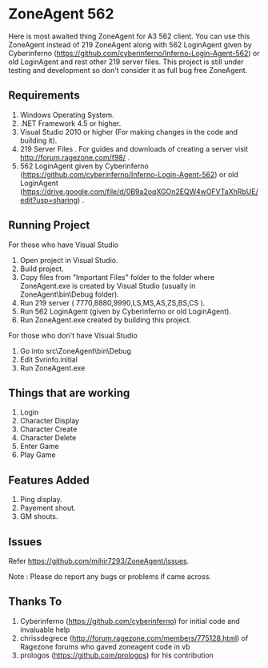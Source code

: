ZoneAgent 562
=============

Here is most awaited thing ZoneAgent for A3 562 client. You can use this ZoneAgent instead of 219 ZoneAgent along with 562 LoginAgent given by Cyberinferno (https://github.com/cyberinferno/Inferno-Login-Agent-562) or old LoginAgent and rest other 219 server files.
This project is still under testing and development so don't consider it as full bug free ZoneAgent.

Requirements
------------
1. Windows Operating System.
2. .NET Framework 4.5 or higher.
3. Visual Studio 2010 or higher (For making changes in the code and building it).
4. 219 Server Files . For guides and downloads of creating a server visit http://forum.ragezone.com/f98/  .
5. 562 LoginAgent given by Cyberinferno (https://github.com/cyberinferno/Inferno-Login-Agent-562) or old LoginAgent (https://drive.google.com/file/d/0B9a2oqXGOn2EQW4wOFVTaXhRbUE/edit?usp=sharing) .

Running Project
---------------

For those who have Visual Studio

1. Open project in Visual Studio.
2. Build project.
3. Copy files from "Important Files" folder to the folder where ZoneAgent.exe is created by Visual Studio (usually in ZoneAgent\bin\Debug folder).
4. Run 219 server ( 7770,8880,9990,LS,MS,AS,ZS,BS,CS ).
5. Run 562 LoginAgent (given by Cyberinferno or old LoginAgent).
6. Run ZoneAgent.exe created by building this project.

For those who don't have Visual Studio

1. Go into src\ZoneAgent\bin\Debug
2. Edit Svrinfo.initial
3. Run ZoneAgent.exe

Things that are working
-----------------------
1. Login
2. Character Display
3. Character Create
4. Character Delete
5. Enter Game
6. Play Game

Features Added
--------------
1. Ping display.
2. Payement shout.
3. GM shouts.

Issues
------
Refer https://github.com/mihir7293/ZoneAgent/issues.

Note : Please do report any bugs or problems if came across.


Thanks To
---------
1. Cyberinferno (https://github.com/cyberinferno) for initial code and invaluable help
2. chrissdegrece (http://forum.ragezone.com/members/775128.html) of Ragezone forums who gaved zoneagent code in vb
3. prologos (https://github.com/prologos) for his contribution

